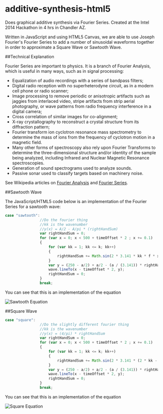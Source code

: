 additive-synthesis-html5
========================

Does graphical additive synthesis via Fourier Series. Created at the Intel 2014 Hackathon in 4 hrs in Chandler AZ.

Written in JavaScript and using HTML5 Canvas, we are able to use Joseph Fourier's Fourier Series to add a number of sinusoidal waveforms together in order to approximate a Square Wave or Sawtooth Wave.

##Technical Explanation

Fourier Series are important to physics. It is a branch of Fourier Analysis, which is useful in many ways, such as in signal processing:

* Equalization of audio recordings with a series of bandpass filters;
* Digital radio reception with no superheterodyne circuit, as in a modern cell phone or radio scanner;
* Image processing to remove periodic or anisotropic artifacts such as jaggies from interlaced video, stripe artifacts from strip aerial photography, or wave patterns from radio frequency  interference in a digital camera;
* Cross correlation of similar images for co-alignment;
* X-ray crystallography to reconstruct a crystal structure from its diffraction pattern;
* Fourier transform ion cyclotron resonance mass spectrometry to determine the mass of ions from the frequency of cyclotron motion in a magnetic field.
* Many other forms of spectroscopy also rely upon Fourier Transforms to determine the three-dimensional structure and/or identity of the sample being analyzed, including Infrared and Nuclear Magnetic Resonance spectroscopies.
* Generation of sound spectrograms used to analyze sounds.
* Passive sonar used to classify targets based on machinery noise.

See Wikipedia articles on [Fourier Analysis](http://en.wikipedia.org/wiki/Fourier_analysis) and [Fourier Series](http://en.wikipedia.org/wiki/Fourier_series).

##Sawtooth Wave

The JavaScript/HTML5 code below is an implementation of the Fourier Series for a sawtooth wave:

```javascript
case "sawtooth":
                //Do the fourier thing
                //kk is the wavenumber
                //y(x) = A/2 - A/pi * (rightHandSum)
                var rightHandSum = 0;
                for (var x = 0; x < 500 + timeOffset * 2 ; x += 0.1)
                {
                    for (var kk = 1; kk <= k; kk++)
                    {
                        rightHandSum += Math.sin(2 * 3.141 * kk * f * x) / kk;
                    }
                    var y = (250 - a/2) + a/2 - (a / (3.141)) * rightHandSum;
                    wave.lineTo(x - timeOffset * 2, y);
                    rightHandSum = 0;
                }
                break;
```

You can see that this is an implementation of the equation

![Sawtooth Equation](https://raw.githubusercontent.com/chuck-knox/additive-synthesis-html5/master/sawtooth_eqn_wikipedia.png "Sawtooth Equation")

##Square Wave

```javascript
case "square":
                //Do the slightly different fourier thing
                //kk is the wavenumber
                //y(x) = (4/pi) * rightHandSum
                var rightHandSum = 0;
                for (var x = 0; x < 500 + timeOffset * 2 ; x += 0.1)
                {
                    for (var kk = 1; kk <= k; kk++)
                    {
                        rightHandSum += Math.sin(2 * 3.141 * (2 * kk - 1) * f * x) / (2 * kk - 1) ;
                    }
                    var y = (250 - a/2) + a/2 - (a / (3.141)) * rightHandSum;
                    wave.lineTo(x - timeOffset * 2, y);
                    rightHandSum = 0;
                }                   
                break;
```

You can see that this is an implementation of the equation

![Square Equation](https://raw.githubusercontent.com/chuck-knox/additive-synthesis-html5/master/square_eqn_wikipedia.png "Square Equation")